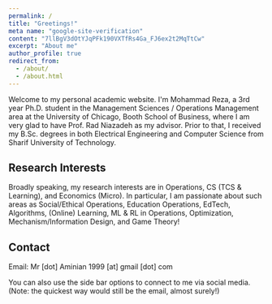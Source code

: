 ```yaml
---
permalink: /
title: "Greetings!"
meta name: "google-site-verification" 
content: "7llBgV3dOtYJqPFk190VXTfRs4Ga_FJ6ex2t2MqTtCw"
excerpt: "About me"
author_profile: true
redirect_from: 
  - /about/
  - /about.html
---
```


Welcome to my personal academic website. I'm Mohammad Reza, a 3rd year Ph.D. student in the Management Sciences / Operations Management area at the University of Chicago, Booth School of Business, where I am very glad to have Prof. Rad Niazadeh as my advisor. Prior to that, I received my B.Sc. degrees in both Electrical Engineering and Computer Science from Sharif University of Technology. 



Research Interests
------------------

Broadly speaking, my research interests are in Operations, CS (TCS & Learning), and Economics (Micro). In particular, I am passionate about such areas as Social/Ethical Operations, Education Operations, EdTech, Algorithms, (Online) Learning, ML & RL in Operations, Optimization, Mechanism/Information Design, and Game Theory!



Contact
------------------

Email: Mr [dot] Aminian 1999 [at] gmail [dot] com

You can also use the side bar options to connect to me via social media. (Note: the quickest way would still be the email, almost surely!)

<!-- 
Create content & metadata
------
For site content, there is one markdown file for each type of content, which are stored in directories like _publications, _talks, _posts, _teaching, or _pages. For example, each talk is a markdown file in the [_talks directory](https://github.com/academicpages/academicpages.github.io/tree/master/_talks). At the top of each markdown file is structured data in YAML about the talk, which the theme will parse to do lots of cool stuff. The same structured data about a talk is used to generate the list of talks on the [Talks page](https://academicpages.github.io/talks), each [individual page](https://academicpages.github.io/talks/2012-03-01-talk-1) for specific talks, the talks section for the [CV page](https://academicpages.github.io/cv), and the [map of places you've given a talk](https://academicpages.github.io/talkmap.html) (if you run this [python file](https://github.com/academicpages/academicpages.github.io/blob/master/talkmap.py) or [Jupyter notebook](https://github.com/academicpages/academicpages.github.io/blob/master/talkmap.ipynb), which creates the HTML for the map based on the contents of the _talks directory).
 -->
